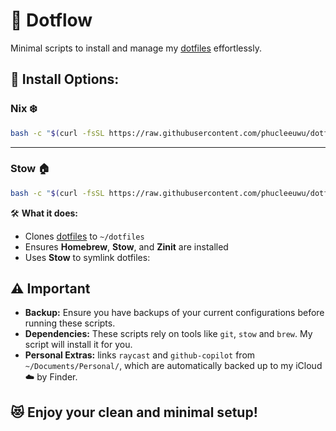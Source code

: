 # 🚀 Dotflow

Minimal scripts to install and manage my [dotfiles](https://github.com/phucleeuwu/dotfiles) effortlessly.

## 🔹 Install Options:

### **Nix ❄️**
```bash
bash -c "$(curl -fsSL https://raw.githubusercontent.com/phucleeuwu/dotflow/main/nix.sh)"
```

---

### **Stow 🏠**
```bash
bash -c "$(curl -fsSL https://raw.githubusercontent.com/phucleeuwu/dotflow/main/stow.sh)"
```
🛠 **What it does:**
- Clones [dotfiles](https://github.com/phucleeuwu/dotfiles) to `~/dotfiles`
- Ensures **Homebrew**, **Stow**, and **Zinit** are installed
- Uses **Stow** to symlink dotfiles:

## ⚠️ Important

* **Backup:** Ensure you have backups of your current configurations before running these scripts.
* **Dependencies:** These scripts rely on tools like `git`, `stow` and `brew`. My script will install it for you.
* **Personal Extras:** links `raycast` and `github-copilot` from `~/Documents/Personal/`, which are automatically backed up to my iCloud ☁️ by Finder.

## 😻 **Enjoy your clean and minimal setup!**
